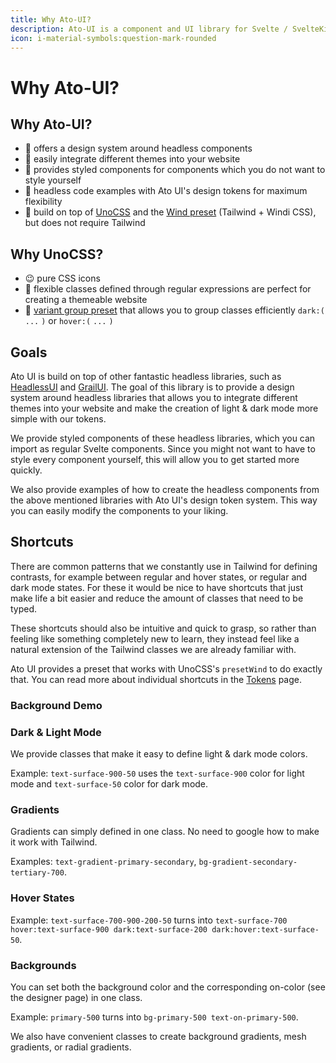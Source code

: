 ```yaml
---
title: Why Ato-UI?
description: Ato-UI is a component and UI library for Svelte / SvelteKit and UnoCSS.
icon: i-material-symbols:question-mark-rounded
---
```


<script>
    import BackgroundDemo from '../tokens/BackgroundDemo.svelte';
</script>

# Why Ato-UI?

## Why Ato-UI?

- 🎯 offers a design system around headless components
- 🎨 easily integrate different themes into your website
- 🌈 provides styled components for components which you do not want to style yourself
- 🦄 headless code examples with Ato UI's design tokens for maximum flexibility
- 🌸 build on top of [UnoCSS](https://unocss.dev/) and the [Wind preset](https://unocss.dev/presets/wind) (Tailwind + Windi CSS), but does not require Tailwind

## Why UnoCSS?

- 😉 pure CSS icons
- 💪 flexible classes defined through regular expressions are perfect for creating a themeable website
- 🍻 [variant group preset](https://unocss.dev/transformers/variant-group) that allows you to group classes efficiently `dark:(` `...` `)` or `hover:(` `...` `)`

## Goals

Ato UI is build on top of other fantastic headless libraries, such as [HeadlessUI](https://captaincodeman.github.io/svelte-headlessui/) and [GrailUI](https://grail-ui.vercel.app/). The goal of this library is to provide a design system around headless libraries that allows you to integrate different themes into your website and make the creation of light & dark mode more simple with our tokens.

We provide styled components of these headless libraries, which you can import as regular Svelte components. Since you might not want to have to style every component yourself, this will allow you to get started more quickly.

We also provide examples of how to create the headless components from the above mentioned libraries with Ato UI's design token system. This way you can easily modify the components to your liking.

## Shortcuts

There are common patterns that we constantly use in Tailwind for defining contrasts, for example between regular and hover states, or regular and dark mode states. For these it would be nice to have shortcuts that just make life a bit easier and reduce the amount of classes that need to be typed.

These shortcuts should also be intuitive and quick to grasp, so rather than feeling like something completely new to learn, they instead feel like a natural extension of the Tailwind classes we are already familiar with.

Ato UI provides a preset that works with UnoCSS's `presetWind` to do exactly that. You can read more about individual shortcuts in the [Tokens](/docs/tokens/background) page.

### Background Demo

<BackgroundDemo />

### Dark & Light Mode

We provide classes that make it easy to define light & dark mode colors. 

Example: `text-surface-900-50` uses the `text-surface-900` color for light mode and `text-surface-50` color for dark mode.

### Gradients

Gradients can simply defined in one class. No need to google how to make it work with Tailwind.

Examples: `text-gradient-primary-secondary`, `bg-gradient-secondary-tertiary-700`.

### Hover States

Example: `text-surface-700-900-200-50` turns into `text-surface-700 hover:text-surface-900 dark:text-surface-200 dark:hover:text-surface-50`.

### Backgrounds

You can set both the background color and the corresponding on-color (see the designer page) in one class.

Example: `primary-500` turns into `bg-primary-500 text-on-primary-500`.

We also have convenient classes to create background gradients, mesh gradients, or radial gradients.